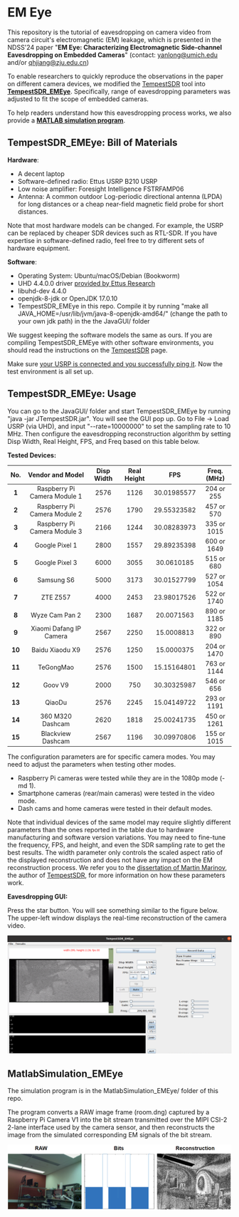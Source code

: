 # EM Eye 

This repository is the tutorial of eavesdropping on camera video from camera circuit's electromagnetic (EM) leakage, which is presented in the NDSS'24 paper "**EM Eye: Characterizing Electromagnetic Side-channel Eavesdropping on Embedded Cameras**" (contact: yanlong@umich.edu and/or qhjiang@zju.edu.cn)


To enable researchers to quickly reproduce the observations in the paper on different camera devices, we modified the [TempestSDR](https://github.com/martinmarinov/TempestSDR) tool into **[TempestSDR_EMEye](#sdr_bom)**. Specifically, range of eavesdropping parameters was adjusted to fit the scope of embedded cameras. 

To help readers understand how this eavesdropping process works, we also provide a **[MATLAB simulation program](#matlabsimulation_emeye)**.  


<a id="sdr_bom"></a>
##  TempestSDR_EMEye: Bill of Materials 

**Hardware**:
- A decent laptop
- Software-defined radio: Ettus USRP B210 USRP
- Low noise amplifier: Foresight Intelligence FSTRFAMP06
- Antenna: A common outdoor Log-periodic directional antenna (LPDA) for long distances or a cheap near-field magnetic field probe for short distances. 

Note that most hardware models can be changed. For example, the USRP can be replaced by cheaper SDR devices such as RTL-SDR. If you have expertise in software-defined radio, feel free to try different sets of hardware equipment. 

**Software**:
- Operating System: Ubuntu/macOS/Debian (Bookworm)
- UHD 4.4.0.0 driver [provided by Ettus Research](https://files.ettus.com/manual/page_install.html)
- libuhd-dev 4.4.0
- openjdk-8-jdk or OpenJDK 17.0.10
- TempestSDR_EMEye in this repo. Compile it by running "make all JAVA_HOME=/usr/lib/jvm/java-8-openjdk-amd64/" (change the path to your own jdk path) in the the JavaGUI/ folder

We suggest keeping the software models the same as ours. If you are compiling TempestSDR_EMEye with other software environments, you should read the instructions on the [TempestSDR](https://github.com/martinmarinov/TempestSDR) page. 

Make sure [your USRP is connected and you successfully ping it](https://files.ettus.com/manual/page_usrp2.html). Now the test environment is all set up.

##  TempestSDR_EMEye: Usage 

You can go to the JavaGUI/ folder and start TempestSDR_EMEye by running "java -jar JTempestSDR.jar". You will see the GUI pop up. Go to File -> Load USRP (via UHD), and input "--rate=10000000" to set the sampling rate to 10 MHz. Then configure the eavesdropping reconstruction algorithm by setting Disp Width, Real Height, FPS, and Freq based on this table below. 

**Tested Devices:**  

| **No.** | **Vendor and Model**                   | **Disp Width** | **Real Height** | **FPS**     | **Freq. (MHz)** | 
|:-------:|:----------------------------:|:--------------:|:---------------:|:-----------:|:---------------:|
| **1**   | Raspberry Pi Camera Module 1 | 2576           | 1126            | 30.01985577 | 204 or 255        |
| **2**   | Raspberry Pi Camera Module 2 | 2576           | 1790            | 29.55323582 | 457 or 570        |
| **3**   | Raspberry Pi Camera Module 3 | 2166           | 1244            | 30.08283973 | 335 or 1015       |
| **4**   | Google Pixel 1               | 2800           | 1557            | 29.89235398 | 600 or 1649       |
| **5**   | Google Pixel 3               | 6000           | 3055            | 30.0610185  | 515 or 680        |
| **6**   | Samsung S6                   | 5000           | 3173            | 30.01527799 | 527 or 1054       |
| **7**   | ZTE Z557                     | 4000           | 2453            | 23.98017526 | 522 or 1740       |
| **8**   | Wyze Cam  Pan 2              | 2300           | 1687            | 20.0071563  | 890 or 1185       |
| **9**   | Xiaomi Dafang IP Camera      | 2567           | 2250            | 15.0008813  | 322 or 890        |
| **10**  | Baidu Xiaodu X9              | 2576           | 1250            | 15.0000375  | 204 or 1470       |
| **11**  | TeGongMao                    | 2576           | 1500            | 15.15164801 | 763 or 1144       |
| **12**  | Goov V9                      | 2000           | 750             | 30.30325987 | 546 or 656        |
| **13**  | QiaoDu                       | 2576           | 2245            | 15.04149722 | 293 or 1191       |
| **14**  | 360 M320 Dashcam             | 2620           | 1818            | 25.00241735 | 450 or 1261       |
| **15**  | Blackview Dashcam            | 2567           | 1196            | 30.09970806 | 155 or 1015       |

The configuration parameters are for specific camera modes. You may need to adjust the parameters when testing other modes. 
- Raspberry Pi cameras were tested while they are in the 1080p mode (-md 1). 
- Smartphone cameras (rear/main cameras) were tested in the video mode. 
- Dash cams and home cameras were tested in their default modes. 

Note that individual devices of the same model may require slightly different parameters than the ones reported in the table due to hardware manufacturing and software version variations. You may need to fine-tune the frequency, FPS, and height, and even the SDR sampling rate to get the best results. The width parameter only controls the scaled aspect ratio of the displayed reconstruction and does not have any impact on the EM reconstruction process.  We refer you to the [dissertation of Martin Marinov](https://github.com/martinmarinov/TempestSDR/blob/master/documentation/acs-dissertation.pdf), the author of [TempestSDR](https://github.com/martinmarinov/TempestSDR), for more information on how these parameters work. 

**Eavesdropping GUI:**

Press the star button. You will see something similar to the figure below. The upper-left window displays the real-time reconstruction of the camera video. 

![TempestSDR_EMEye Screenshot](./files/GUI.png)


<a id="matlab"></a>
##  MatlabSimulation_EMEye

The simulation program is in the MatlabSimulation_EMEye/ folder of this repo. 

The program converts a RAW image frame (room.dng) captured by a Raspberry Pi Camera V1 into the bit stream transmitted over the MIPI CSI-2 2-lane interface used by the camera sensor, and then reconstructs the image from the simulated corresponding EM signals of the bit stream. 

![Simulation Results](./files/SIM.png)
